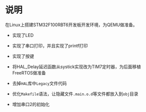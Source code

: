 # 说明 

在Linux上搭建STM32F100RBT6开发板开发环境，为QEMU做准备。

- 实现了LED
- 实现了串口打印，并且实现了printf打印
- 实现了按键
- 将HAL_Delay延迟函数从systick实现改为TIM7定时器，为后面移植FreeRTOS做准备

- 去掉`HAL`库中`Legacy`文件代码
- 优化`Makefile`语法，让隐藏文件`.main.o.d`等文件都放入到`obj`目录
- 增加串口2的初始化

